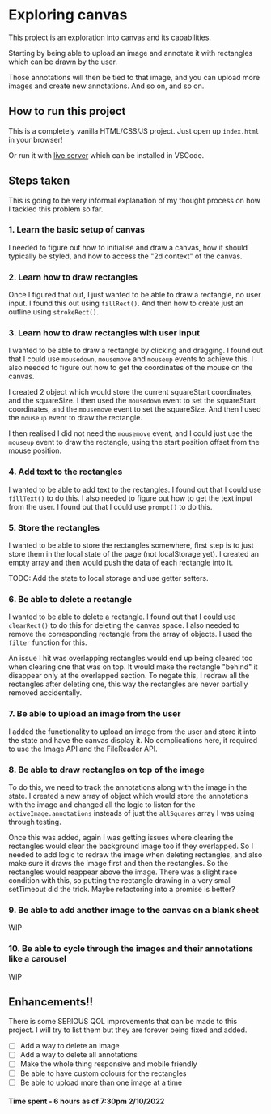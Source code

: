 # Exploring canvas

This project is an exploration into canvas and its capabilities.

Starting by being able to upload an image and annotate it with rectangles which can be drawn by the user.

Those annotations will then be tied to that image, and you can upload more images and create new annotations. And so on, and so on.

## How to run this project

This is a completely vanilla HTML/CSS/JS project. Just open up `index.html` in your browser!

Or run it with [live server](https://marketplace.visualstudio.com/items?itemName=ritwickdey.LiveServer) which can be installed in VSCode.

## Steps taken

This is going to be very informal explanation of my thought process on how I tackled this problem so far.

### 1. Learn the basic setup of canvas

I needed to figure out how to initialise and draw a canvas, how it should typically be styled, and how to access the "2d context" of the canvas.

### 2. Learn how to draw rectangles

Once I figured that out, I just wanted to be able to draw a rectangle, no user input. I found this out using `fillRect()`. And then how to create just an outline using `strokeRect()`.

### 3. Learn how to draw rectangles with user input

I wanted to be able to draw a rectangle by clicking and dragging. I found out that I could use `mousedown`, `mousemove` and `mouseup` events to achieve this. I also needed to figure out how to get the coordinates of the mouse on the canvas.

I created 2 object which would store the current squareStart coordinates, and the squareSize. I then used the `mousedown` event to set the squareStart coordinates, and the `mousemove` event to set the squareSize. And then I used the `mouseup` event to draw the rectangle.

I then realised I did not need the `mousemove` event, and I could just use the `mouseup` event to draw the rectangle, using the start position offset from the mouse position.

### 4. Add text to the rectangles

I wanted to be able to add text to the rectangles. I found out that I could use `fillText()` to do this. I also needed to figure out how to get the text input from the user. I found out that I could use `prompt()` to do this.

### 5. Store the rectangles

I wanted to be able to store the rectangles somewhere, first step is to just store them in the local state of the page (not localStorage yet). I created an empty array and then would push the data of each rectangle into it.

TODO: Add the state to local storage and use getter setters.

### 6. Be able to delete a rectangle

I wanted to be able to delete a rectangle. I found out that I could use `clearRect()` to do this for deleting the canvas space. I also needed to remove the corresponding rectangle from the array of objects. I used the `filter` function for this.

An issue I hit was overlapping rectangles would end up being cleared too when clearing one that was on top. It would make the rectangle "behind" it disappear only at the overlapped section. To negate this, I redraw all the rectangles after deleting one, this way the rectangles are never partially removed accidentally.

### 7. Be able to upload an image from the user

I added the functionality to upload an image from the user and store it into the state and have the canvas display it. No complications here, it required to use the Image API and the FileReader API.

### 8. Be able to draw rectangles on top of the image

To do this, we need to track the annotations along with the image in the state. I created a new array of object which would store the annotations with the image and changed all the logic to listen for the `activeImage.annotations` insteads of just the `allSquares` array I was using through testing.

Once this was added, again I was getting issues where clearing the rectangles would clear the background image too if they overlapped. So I needed to add logic to redraw the image when deleting rectangles, and also make sure it draws the image first and then the rectangles. So the rectangles would reappear above the image. There was a slight race condition with this, so putting the rectangle drawing in a very small setTimeout did the trick. Maybe refactoring into a promise is better?

### 9. Be able to add another image to the canvas on a blank sheet

WIP

### 10. Be able to cycle through the images and their annotations like a carousel

WIP

## Enhancements!!

There is some SERIOUS QOL improvements that can be made to this project. I will try to list them but they are forever being fixed and added.

- [ ] Add a way to delete an image
- [ ] Add a way to delete all annotations
- [ ] Make the whole thing responsive and mobile friendly
- [ ] Be able to have custom colours for the rectangles
- [ ] Be able to upload more than one image at a time

#### Time spent - 6 hours as of 7:30pm 2/10/2022
